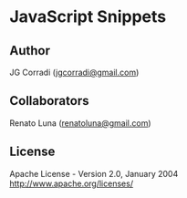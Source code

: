 JavaScript Snippets
===================


Author
------
JG Corradi (jgcorradi@gmail.com)

Collaborators
------
Renato Luna (renatoluna@gmail.com)

License
-------

Apache License - Version 2.0, January 2004
http://www.apache.org/licenses/
